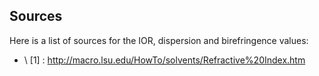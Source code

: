 ## Sources
Here is a list of sources for the IOR, dispersion and birefringence values:

* \	[1\] : 	[	http://macro.lsu.edu/HowTo/solvents/Refractive%20Index.htm	](	http://macro.lsu.edu/HowTo/solvents/Refractive%20Index.htm	)

